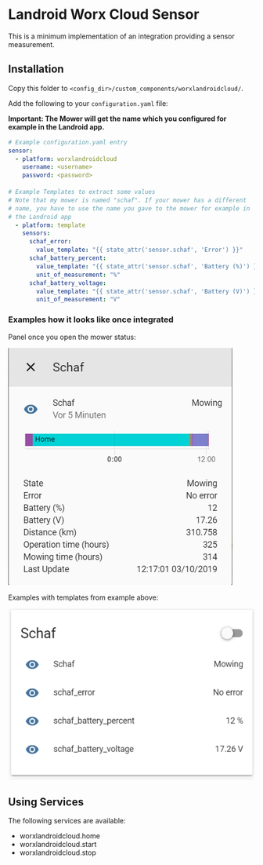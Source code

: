 # Landroid Worx Cloud Sensor

This is a minimum implementation of an integration providing a sensor measurement.

## Installation

Copy this folder to `<config_dir>/custom_components/worxlandroidcloud/`.

Add the following to your `configuration.yaml` file:

**Important: The Mower will get the name which you configured for example in the Landroid app.**

```yaml
# Example configuration.yaml entry
sensor:
  - platform: worxlandroidcloud
    username: <username>
    password: <password>

# Example Templates to extract some values
# Note that my mower is named "schaf". If your mower has a different
# name, you have to use the name you gave to the mower for example in
# the Landroid app 
  - platform: template
    sensors:
      schaf_error:
        value_template: "{{ state_attr('sensor.schaf', 'Error') }}"
      schaf_battery_percent:
        value_template: "{{ state_attr('sensor.schaf', 'Battery (%)') }}"
        unit_of_measurement: "%"
      schaf_battery_voltage:
        value_template: "{{ state_attr('sensor.schaf', 'Battery (V)') }}"
        unit_of_measurement: "V"
```

### Examples how it looks like once integrated
Panel once you open the mower status:

![](docs/panel.PNG)

Examples with templates from example above:

![](docs/example_with_templates.PNG)

## Using Services

The following services are available:
- worxlandroidcloud.home
- worxlandroidcloud.start
- worxlandroidcloud.stop

